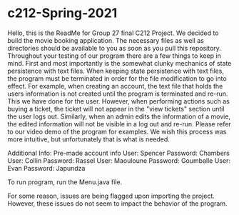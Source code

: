 # c212-Spring-2021
Hello, this is the ReadMe for Group 27 final C212 Project. We decided to build the movie booking application. 
The necessary files as well as directories should be available to you as soon as you pull this repository. Throughout your 
testing of our program there are a few things to keep in mind. First and most importantly is the somewhat clunky mechanics of state 
persistence with text files. When keeping state persistence with text files, the program must be terminated in order for the file modification
to go into effect. For example, when creating an account, the text file that holds the users information is not created until the program is terminated
and re-run. This we have done for the user. However, when performing actions such as buying a ticket, the ticket will not appear in the "view tickets" section
until the user logs out. Similarly, when an admin edits the information of a movie, the edited information will not be visible in a log out and re-run. Please refer to our
video demo of the program for examples. We wish this process was more intuitive, but unfortunately that is what is needed.

Additional Info:
Pre-made account info
User: Spencer Password: Chambers
User: Collin Password: Rassel
User: Maouloune Password: Goumballe
User: Evan Password: Japundza

To run program, run the Menu.java file.

For some reason, issues are being flagged upon importing the project. However, these issues do not seem to impact the behavior of the program.

